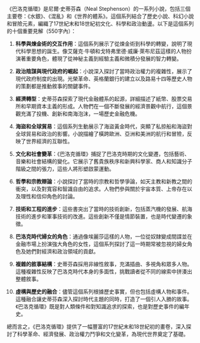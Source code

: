 《巴洛克循環》是尼爾·史蒂芬森（Neal Stephenson）的一系列小說，包括三個主要卷：《水銀》、《混亂》和《世界的體系》。這個系列結合了歷史小說、科幻小說和冒險元素，編織了17世紀末和18世紀初文化、科學和政治動盪。以下是這個系列的十個重要見解（550字內）：

1. **科學與煉金術的交互作用**：這個系列展示了從煉金術到科學的轉變，說明了現代科學思想的誕生。像艾薩克·牛頓和戈特弗里德·威廉·萊布尼茲這樣的人物扮演著重要角色，體現了從神秘主義到經驗主義和微積分發展的智力轉變。

2. **政治陰謀與現代政府的崛起**：小說深入探討了當時政治權力的複雜性，展示了現代政府制度的出現。光榮革命、英格蘭銀行的建立以及路易十四等歷史人物的策劃都是推動敘事的關鍵事件。

3. **經濟轉型**：史蒂芬森探索了現代金融體系的起源，詳細描述了紙幣、股票交易所和早期資本主義的形成。人物們在一個不斷發展的經濟景觀中航行，這個景觀充滿了投機、創新和南海泡沫，一場歷史金融危機。

4. **海盜和全球貿易**：這個系列生動展示了海盜黃金時代，突顯了私掠船和海盜對全球貿易和政治的影響。小說描繪了橫跨歐洲、亞洲和美洲的航行和冒險，反映了世界經濟的互聯性。

5. **文化和社會變革**：《巴洛克循環》捕捉了巴洛克時期的文化變遷，包括藝術、音樂和社會結構的變化。它展示了舊貴族秩序和新興科學家、商人和知識分子階級之間的張力，這些人將形塑啟蒙運動。

6. **哲學和宗教辯論**：小說探討了當時的宗教和哲學爭論，如天主教和新教之間的衝突，以及對寬容和智識自由的追求。人物們參與關於宇宙本質、上帝存在以及理性和信仰角色的討論。

7. **技術和工程的進步**：這些書突出了當時的技術創新，包括蒸汽機的發展、航海技術的進步和軍事技術的改進。這些創新不僅是情節裝置，也是時代變遷的象徵。

8. **巴洛克時代婦女的角色**：通過像埃麗莎這樣的人物，一位從奴隸變成間諜並在金融市場上扮演強大角色的女性，這個系列探討了這一時期常被忽視的婦女角色及她們對經濟和政治領域的貢獻。

9. **複雜的敘事結構**：史蒂芬森採用非線性敘事，充滿插曲、多視角和眾多人物。這種複雜性反映了巴洛克時代本身的多面性，挑戰讀者從不同的線索中拼湊出整體敘事。

10. **虛構與歷史的融合**：儘管這個系列根據歷史事實，但也包括虛構人物和事件。這種融合讓史蒂芬森深入探討時代主題的同時，打造了一個引人入勝的故事。《巴洛克循環》既是對人類條件和對知識追求的探索，也是對歷史事件的編年史。

總而言之，《巴洛克循環》提供了一幅豐富的17世紀末和18世紀初的畫卷，深入探討了科學革命、經濟發展、政治權力鬥爭和文化變革，為現代世界奠定了基礎。
